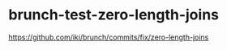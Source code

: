 brunch-test-zero-length-joins
=============================

https://github.com/iki/brunch/commits/fix/zero-length-joins
